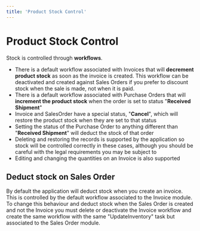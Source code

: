 ```yaml
---
title: 'Product Stock Control'
---
```


Product Stock Control
=====================

Stock is controlled through **workflows**.

-   There is a default <span class="underline">workflow associated with
    Invoices</span> that will **decrement product stock** as soon as the
    invoice is created. This workflow can be deactivated and created
    against Sales Orders if you prefer to discount stock when the sale
    is made, not when it is paid.
-   There is a default <span class="underline">workflow associated with
    Purchase Orders</span> that will **increment the product stock**
    when the order is set to status "**Received Shipment**"
-   Invoice and SalesOrder have a special status, "**Cancel**", which
    will restore the product stock when they are set to that status
-   Setting the status of the Purchase Order to anything different than
    "**Received Shipment**" will deduct the stock of that order
-   Deleting and restoring the records is supported by the application
    so stock will be controlled correctly in these cases, although you
    should be careful with the legal requirements you may be subject to
-   Editing and changing the quantities on an Invoice is also supported

Deduct stock on Sales Order
---------------------------

By default the application will deduct stock when you create an invoice.
This is controlled by the default workflow associated to the Invoice
module. To change this behaviour and deduct stock when the Sales Order
is created and not the Invoice you must delete or deactivate the Invoice
workflow and create the same workflow with the same "UpdateInventory"
task but associated to the Sales Order module.

